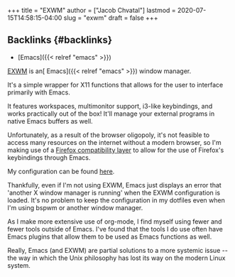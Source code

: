 +++
title = "EXWM"
author = ["Jacob Chvatal"]
lastmod = 2020-07-15T14:58:15-04:00
slug = "exwm"
draft = false
+++

## Backlinks {#backlinks}

-   [Emacs]({{< relref "emacs" >}})

[EXWM](https://github.com/ch11ng/exwm) is an[ Emacs]({{< relref "emacs" >}}) window manager.

It's a simple wrapper for X11 functions that allows for
the user to interface primarily with Emacs.

It features workspaces, multimonitor support,
i3-like keybindings, and works practically out of the box!
It'll manage your external programs in native Emacs buffers
as well.

Unfortunately, as a result of the browser oligopoly,
it's not feasible to access many resources on the internet
without a modern browser, so I'm making use of a
[Firefox compatibility layer](https://github.com/walseb/exwm-firefox-evil) to allow for the use of
Firefox's keybindings through Emacs.

My configuration can be found [here](https://github.com/jakechv/dotfiles/tree/master/emacs/.doom.d/modules/desktop/exwm).

Thankfully, even if I'm not using EXWM, Emacs just displays
an error that 'another X window manager is running' when
the EXWM configuration is loaded. It's no problem to keep
the configuration in my dotfiles even when I'm using bspwm
or another window manager.

As I make more extensive use of org-mode, I find myself using
fewer and fewer tools outside of Emacs. I've found that the tools
I do use often have Emacs plugins that allow them to be used as
Emacs functions as well.

Really, Emacs (and EXWM) are partial solutions to a more systemic
issue -- the way in which the Unix philosophy has lost its way
on the modern Linux system.
